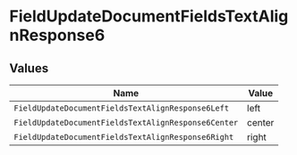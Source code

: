 # FieldUpdateDocumentFieldsTextAlignResponse6


## Values

| Name                                                | Value                                               |
| --------------------------------------------------- | --------------------------------------------------- |
| `FieldUpdateDocumentFieldsTextAlignResponse6Left`   | left                                                |
| `FieldUpdateDocumentFieldsTextAlignResponse6Center` | center                                              |
| `FieldUpdateDocumentFieldsTextAlignResponse6Right`  | right                                               |